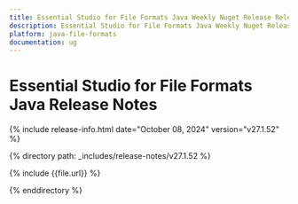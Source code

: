 ```yaml
---
title: Essential Studio for File Formats Java Weekly Nuget Release Release Notes  
description: Essential Studio for File Formats Java Weekly Nuget Release Release Notes  
platform: java-file-formats
documentation: ug
---
```


# Essential Studio for File Formats Java Release Notes  

{% include release-info.html date="October 08, 2024"  version="v27.1.52" %}

{% directory path: _includes/release-notes/v27.1.52 %}

{% include {{file.url}} %}

{% enddirectory %}
